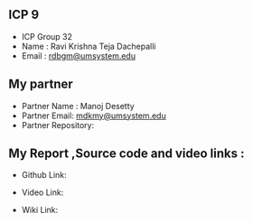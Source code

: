 ## ICP 9

*  ICP Group 32
* Name : Ravi Krishna Teja Dachepalli
* Email : rdbgm@umsystem.edu

## My partner 

* Partner Name : Manoj Desetty
* Partner Email: mdkmy@umsystem.edu
* Partner Repository:

## My Report ,Source code and video links :

* Github Link: 

* Video Link: 

* Wiki Link: 


